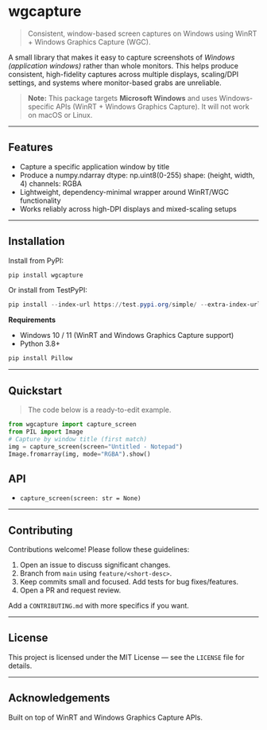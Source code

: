 # wgcapture

> Consistent, window-based screen captures on Windows using WinRT + Windows Graphics Capture (WGC).

A small library that makes it easy to capture screenshots of *Windows (application windows)* rather than whole monitors. This helps produce consistent, high-fidelity captures across multiple displays, scaling/DPI settings, and systems where monitor-based grabs are unreliable.

> **Note:** This package targets **Microsoft Windows** and uses Windows-specific APIs (WinRT + Windows Graphics Capture). It will not work on macOS or Linux.

---

## Features

* Capture a specific application window by title
* Produce a numpy.ndarray
    dtype: np.uint8(0-255)
    shape: (height, width, 4)
    channels: RGBA
* Lightweight, dependency-minimal wrapper around WinRT/WGC functionality
* Works reliably across high-DPI displays and mixed-scaling setups

---

## Installation

Install from PyPI:

```powershell
pip install wgcapture
```

Or install from TestPyPI:

```powershell
pip install --index-url https://test.pypi.org/simple/ --extra-index-url https://pypi.org/simple wgcapture==0.1.0
```

**Requirements**

* Windows 10 / 11 (WinRT and Windows Graphics Capture support)
* Python 3.8+

```powershell
pip install Pillow
```

---

## Quickstart

> The code below is a ready-to-edit example.

```python
from wgcapture import capture_screen
from PIL import Image
# Capture by window title (first match)
img = capture_screen(screen="Untitled - Notepad")
Image.fromarray(img, mode="RGBA").show()

```

## API


* `capture_screen(screen: str = None)`

---

## Contributing

Contributions welcome! Please follow these guidelines:

1. Open an issue to discuss significant changes.
2. Branch from `main` using `feature/<short-desc>`.
3. Keep commits small and focused. Add tests for bug fixes/features.
4. Open a PR and request review.

Add a `CONTRIBUTING.md` with more specifics if you want.

---

## License

This project is licensed under the MIT License — see the `LICENSE` file for details.

---

## Acknowledgements

Built on top of WinRT and Windows Graphics Capture APIs.